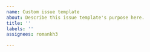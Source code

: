 ```yaml
---
name: Custom issue template
about: Describe this issue template's purpose here.
title: ''
labels: ''
assignees: romankh3

---
```



